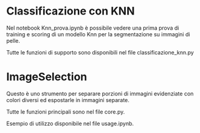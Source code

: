 # Classificazione con KNN
Nel notebook Knn_prova.ipynb è possibile vedere una prima prova 
di training e scoring di un modello Knn per la segmentazione
su immagini di pelle.

Tutte le funzioni di supporto sono disponibili nel file
classificazione_knn.py


# ImageSelection

Questo è uno strumento per separare porzioni di immagini 
evidenziate con colori diversi ed espostarle in immagini 
separate.

Tutte le funzioni principali sono nel file core.py.

Esempio di utilizzo disponibile nel file usage.ipynb.